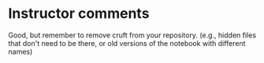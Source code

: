 # Instructor comments

Good, but remember to remove cruft from your repository.  (e.g., hidden files that don't need to be there, or old versions of the notebook with different names)
